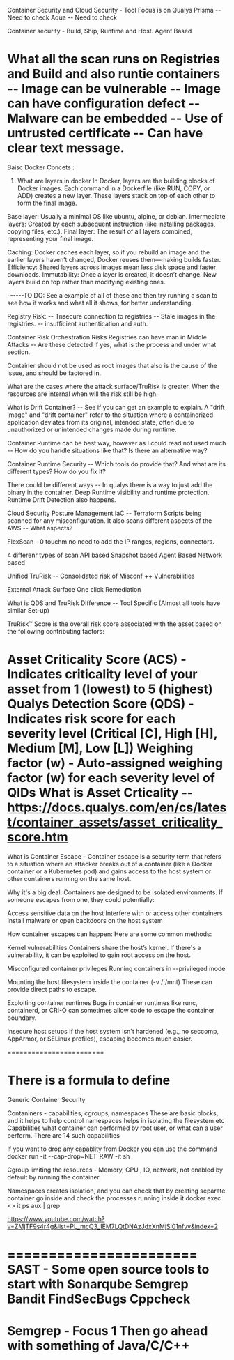 Container Security and Cloud Security - Tool Focus is on 
Qualys
Prisma -- Need to check 
Aqua -- Need to check 

Container security - Build, Ship, Runtime and Host.
Agent Based

What all the scan runs on Registries and Build and also runtie containers
-- Image can be vulnerable
-- Image can have configuration defect
-- Malware can be embedded
-- Use of untrusted certificate
-- Can have clear text message.
========================

Baisc Docker Concets  :
1. What are layers in docker
In Docker, layers are the building blocks of Docker images. Each command in a Dockerfile (like RUN, COPY, or ADD) creates a new layer. These layers stack on top of each other to form the final image.

Base layer: Usually a minimal OS like ubuntu, alpine, or debian.
Intermediate layers: Created by each subsequent instruction (like installing packages, copying files, etc.).
Final layer: The result of all layers combined, representing your final image.

Caching: Docker caches each layer, so if you rebuild an image and the earlier layers haven’t changed, Docker reuses them—making builds faster.
Efficiency: Shared layers across images mean less disk space and faster downloads.
Immutability: Once a layer is created, it doesn’t change. New layers build on top rather than modifying existing ones.


------TO DO: See a example of all of these and then try running a scan to see how it works and what all it shows, for better understanding.

Registry Risk:
-- Tnsecure connection to registries
-- Stale images in the registries.
-- insufficient authentication and auth.

Container Risk 
Orchestration Risks
Registries can have man in Middle Attacks -- Are these detected if yes, what is the process and under what section.

Container should not be used as root images that also is the cause of the issue, and should be factored in.

What are the cases where the attack surface/TruRisk is greater.
When the resources are internal when will the risk still be high.

What is Drift Container? -- See if you can get an example to explain.
A "drift image" and "drift container" refer to the situation where a containerized application deviates from its original, intended state, often due to unauthorized or unintended changes made during runtime.

Container Runtime can be best way, however as I could read not used much -- How do you handle situations like that?
Is there an alternative way?

Container Runtime Security -- Which tools do provide that? And what are its different types?
How do you fix it?

There could be different ways -- In qualys there is a way to just add the binary in the container.
Deep Runtime visibility  and runtime protection.
Runtime Drift Detection also happens.


Cloud Security Posture Management
IaC -- Terraform Scripts being scanned for any misconfiguration.
It also scans different aspects of the AWS -- What aspects?

FlexScan - 
0 touchm no need to add the IP ranges, regions, connectors.

4 differenr types of scan 
API based
Snapshot based
Agent Based
Network based

Unified TruRisk -- Consolidated risk of Misconf ++ Vulnerabilities

External Attack Surface
One click Remediation

What is QDS and TruRisk Difference -- Tool Specific (Almost all tools have similar Set-up)

TruRisk™ Score is the overall risk score associated with the asset based on the following contributing factors:

Asset Criticality Score (ACS) - Indicates criticality level of your asset from 1 (lowest) to 5 (highest) 
Qualys Detection Score (QDS) -  Indicates risk score for each severity level (Critical [C], High [H], Medium [M], Low [L])
Weighing factor (w) - Auto-assigned weighing factor (w) for each severity level of QIDs
What is Asset Crticality -- 
https://docs.qualys.com/en/cs/latest/container_assets/asset_criticality_score.htm
=======================
What is Container Escape - 
Container escape is a security term that refers to a situation where an attacker breaks out of a container (like a Docker container or a Kubernetes pod) and gains access to the host system or other containers running on the same host.

Why it's a big deal:
Containers are designed to be isolated environments. If someone escapes from one, they could potentially:

Access sensitive data on the host
Interfere with or access other containers
Install malware or open backdoors on the host system


How container escapes can happen:
Here are some common methods:

Kernel vulnerabilities
Containers share the host’s kernel. If there's a vulnerability, it can be exploited to gain root access on the host.

Misconfigured container privileges
Running containers in --privileged mode

Mounting the host filesystem inside the container (-v /:/mnt)
These can provide direct paths to escape.

Exploiting container runtimes
Bugs in container runtimes like runc, containerd, or CRI-O can sometimes allow code to escape the container boundary.

Insecure host setups
If the host system isn't hardened (e.g., no seccomp, AppArmor, or SELinux profiles), escaping becomes much easier.

========================

There is a formula to define 
==============
Generic Container Security 

Contaniners - capabilities, cgroups, namespaces 
These are basic blocks, and it helps to help control
namespaces helps in isolating the filesystem etc
Capabilities what container can performed by root user, or what can a user perform.
There are 14 such capabilities

If you want to drop any capablity from Docker you can use the command 
docker run -it --cap-drop=NET\_RAW -it sh

Cgroup limiting the resources - Memory, CPU , IO, network, not enabled by default by running the container.

Namespaces creates isolation, and you can check that by creating separate container go inside and check the processes running inside it 
docker exec <> it ps aux | grep <process>


https://www.youtube.com/watch?v=ZMjTF9s4r4g&list=PL_mcQ3_IEM7LQtDNAzJdxXnMjSl01nfvv&index=2

=======================
SAST - Some open source tools to start with 
Sonarqube
Semgrep 
Bandit
FindSecBugs
Cppcheck
=================
Semgrep - Focus 1
Then go ahead with something of Java/C/C++
=======




